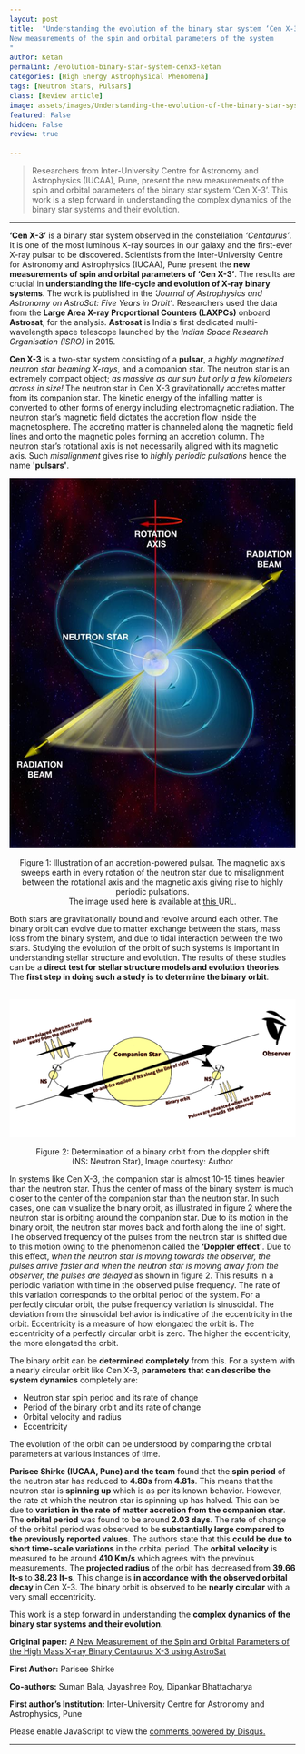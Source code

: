 ```yaml
---
layout: post
title:  "Understanding the evolution of the binary star system ‘Cen X-3’:
New measurements of the spin and orbital parameters of the system
"
author: Ketan
permalink: /evolution-binary-star-system-cenx3-ketan
categories: [High Energy Astrophysical Phenomena]
tags: [Neutron Stars, Pulsars]
class: [Review article]
image: assets/images/Understanding-the-evolution-of-the-binary-star-system-Cen-X-3-ketan-images/image_cover.png
featured: False
hidden: False
review: true

---
```

>Researchers from Inter-University Centre for Astronomy and Astrophysics (IUCAA), Pune, present the new measurements of the spin and orbital parameters of the binary star system ‘Cen X-3’. This work is a step forward in understanding the complex dynamics of the binary star systems and their evolution.
>
---

**‘Cen X-3’** is a binary star system observed in the constellation *‘Centaurus’*. It is one of the most luminous X-ray sources in our galaxy and the first-ever X-ray pulsar to be discovered.
Scientists from the Inter-University Centre for Astronomy and Astrophysics (IUCAA), Pune present the **new measurements of spin and orbital parameters of ‘Cen X-3’**. The results are crucial in **understanding the life-cycle and evolution of X-ray binary systems**. The work is published in the *‘Journal of Astrophysics and Astronomy on AstroSat: Five Years in Orbit’*. Researchers used the data from the **Large Area X-ray Proportional Counters (LAXPCs)** onboard **Astrosat**, for the analysis. **Astrosat** is India's first dedicated multi-wavelength space telescope launched by the *Indian Space Research Organisation (ISRO)* in 2015.

**Cen X-3** is a two-star system consisting of a **pulsar**, a *highly magnetized neutron star beaming X-rays*, and a companion star. The neutron star is an extremely compact object; *as massive as our sun but only a few kilometers across in size!* The neutron star in Cen X-3 gravitationally accretes matter from its companion star. The kinetic energy of the infalling matter is converted to other forms of energy including electromagnetic radiation. The neutron star’s magnetic field dictates the accretion flow inside the magnetosphere. The accreting matter is channeled along the magnetic field lines and onto the magnetic poles forming an accretion column. The neutron star’s rotational axis is not necessarily aligned with its magnetic axis. Such *misalignment* gives rise to *highly periodic pulsations* hence the name **'pulsars'**.

![A new image here](../assets/images/Understanding-the-evolution-of-the-binary-star-system-Cen-X-3-ketan-images/image1.jpg)
<p align = "center"> Figure 1: Illustration of an accretion-powered pulsar. The magnetic axis sweeps earth in every rotation of the neutron star due to misalignment between the rotational axis and the magnetic axis giving rise to highly periodic pulsations.<br>
The image used here is available at <a href="https://www.nrao.edu/images/pulsar_web.jpg"> this </a> URL.
</p>

Both stars are gravitationally bound and revolve around each other. The binary orbit can evolve due to matter exchange between the stars, mass loss from the binary system, and due to tidal interaction between the two stars. Studying the evolution of the orbit of such systems is important in understanding stellar structure and evolution. The results of these studies can be a **direct test for stellar structure models and evolution theories**. The **first step in doing such a study is to determine the binary orbit**. <br><br>



![A new image here](../assets/images/Understanding-the-evolution-of-the-binary-star-system-Cen-X-3-ketan-images/image2.png)
<p align = "center">
Figure 2: Determination of a binary orbit from the doppler shift <br>(NS: Neutron Star), Image courtesy: Author
</p>

In systems like Cen X-3, the companion star is almost 10-15 times heavier than the neutron star. Thus the center of mass of the binary system is much closer to the center of the companion star than the neutron star. In such cases, one can visualize the binary orbit, as illustrated in figure 2 where the neutron star is orbiting around the companion star.  Due to its motion in the binary orbit, the neutron star moves back and forth along the line of sight. The observed frequency of the pulses from the neutron star is shifted due to this motion owing to the phenomenon called the **‘Doppler effect’**. Due to this effect, *when the neutron star is moving towards the observer, the pulses arrive faster and when the neutron star is moving away from the observer, the pulses are delayed* as shown in figure 2.
This results in a periodic variation with time in the observed pulse frequency. The rate of this variation corresponds to the orbital period of the system. For a perfectly circular orbit, the pulse frequency variation is sinusoidal. The deviation from the sinusoidal behavior is indicative of the eccentricity in the orbit. Eccentricity is a measure of how elongated the orbit is. The eccentricity of a perfectly circular orbit is zero. The higher the eccentricity, the more elongated the orbit.

The binary orbit can be **determined completely** from this. For a system with a nearly circular orbit like Cen X-3, **parameters that can describe the system dynamics** completely are:

- Neutron star spin period and its rate of change
- Period of the binary orbit and its rate of change
- Orbital velocity and radius
- Eccentricity

The evolution of the orbit can be understood by comparing the orbital parameters at various instances of time.

**Parisee Shirke (IUCAA, Pune) and the team** found that the **spin period** of the neutron star has reduced to **4.80s** from **4.81s**. This means that the neutron star is **spinning up** which is as per its known behavior. However, the rate at which the neutron star is spinning up has halved. This can be due to **variation in the rate of matter accretion from the companion star**. The **orbital period** was found to be around **2.03 days**. The rate of change of the orbital period was observed to be **substantially large compared to the previously reported values**. The authors state that this **could be due to short time-scale variations** in the orbital period. The **orbital velocity** is measured to be around **410 Km/s** which agrees with the previous measurements. The **projected radius** of the orbit has decreased from **39.66 lt-s** to **38.23 lt-s**. This change is **in accordance with the observed orbital decay** in Cen X-3. The binary orbit is observed to be **nearly circular** with a very small eccentricity.

This work is a step forward in understanding the **complex dynamics of the binary star systems and their evolution**.

**Original paper:**
<a href="https://ui.adsabs.harvard.edu/abs/2021JApA...42...58S/abstract" target="_blank"> A New Measurement of the Spin and Orbital Parameters of the High Mass X-ray Binary Centaurus X-3 using AstroSat</a>

**First Author:** Parisee Shirke

**Co-authors:** Suman Bala, Jayashree Roy, Dipankar Bhattacharya

**First author’s Institution:** Inter-University Centre for Astronomy and Astrophysics, Pune

<div id="disqus_thread"></div>
<script>
    /**
    *  RECOMMENDED CONFIGURATION VARIABLES: EDIT AND UNCOMMENT THE SECTION BELOW TO INSERT DYNAMIC VALUES FROM YOUR PLATFORM OR CMS.
    *  LEARN WHY DEFINING THESE VARIABLES IS IMPORTANT: https://disqus.com/admin/universalcode/#configuration-variables    */
    /*
    var disqus_config = function () {
    this.page.url = PAGE_URL;  // Replace PAGE_URL with your page's canonical URL variable
    this.page.identifier = PAGE_IDENTIFIER; // Replace PAGE_IDENTIFIER with your page's unique identifier variable
    };
    */
    (function() { // DON'T EDIT BELOW THIS LINE
    var d = document, s = d.createElement('script');
    s.src = 'https://cosmicvarta-in.disqus.com/embed.js';
    s.setAttribute('data-timestamp', +new Date());
    (d.head || d.body).appendChild(s);
    })();
</script>
<noscript>Please enable JavaScript to view the <a href="https://disqus.com/?ref_noscript">comments powered by Disqus.</a></noscript>

---
